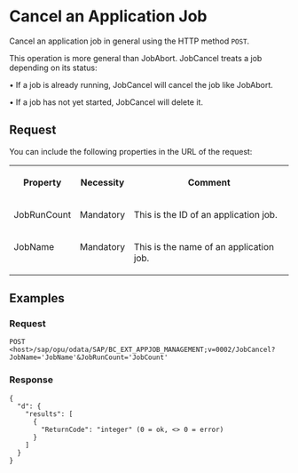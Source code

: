 <!-- loio3018768a6e9c43afad4e5f3ad1720e5d -->

# Cancel an Application Job

Cancel an application job in general using the HTTP method `POST`.

This operation is more general than JobAbort. JobCancel treats a job depending on its status:

• If a job is already running, JobCancel will cancel the job like JobAbort.

• If a job has not yet started, JobCancel will delete it.



<a name="loio3018768a6e9c43afad4e5f3ad1720e5d__section_jzq_tvt_zhb"/>

## Request

You can include the following properties in the URL of the request:


<table>
<tr>
<th valign="top">

Property



</th>
<th valign="top">

Necessity



</th>
<th valign="top">

Comment



</th>
</tr>
<tr>
<td valign="top">

JobRunCount



</td>
<td valign="top">

Mandatory



</td>
<td valign="top">

This is the ID of an application job.



</td>
</tr>
<tr>
<td valign="top">

JobName



</td>
<td valign="top">

Mandatory



</td>
<td valign="top">

This is the name of an application job.



</td>
</tr>
</table>



<a name="loio3018768a6e9c43afad4e5f3ad1720e5d__section_mwv_vwt_zhb"/>

## Examples



### Request

```
POST <host>/sap/opu/odata/SAP/BC_EXT_APPJOB_MANAGEMENT;v=0002/JobCancel?JobName='JobName'&JobRunCount='JobCount'
```



### Response

```
{
  "d": {
    "results": [
      {
        "ReturnCode": "integer" (0 = ok, <> 0 = error)
      }
    ]
  }
}

```

